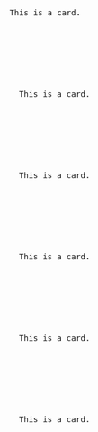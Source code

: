 <pre class="file" data-filename="layout.html" data-target="replace">
  <div class="pf-l-gallery pf-m-gutter">
    <div class="pf-c-card"> 
      <div class="pf-c-card__body">
        This is a card.
      </div>
    </div>
    <div class="pf-c-card"> 
        <div class="pf-c-card__body">
          This is a card.
        </div>
      </div>
      <div class="pf-c-card"> 
        <div class="pf-c-card__body">
          This is a card.
        </div>
      </div>
      <div class="pf-c-card"> 
        <div class="pf-c-card__body">
          This is a card.
        </div>
      </div>
      <div class="pf-c-card"> 
        <div class="pf-c-card__body">
          This is a card.
        </div>
      </div>
      <div class="pf-c-card"> 
        <div class="pf-c-card__body">
          This is a card.
        </div>
      </div>
  </div>
</pre>